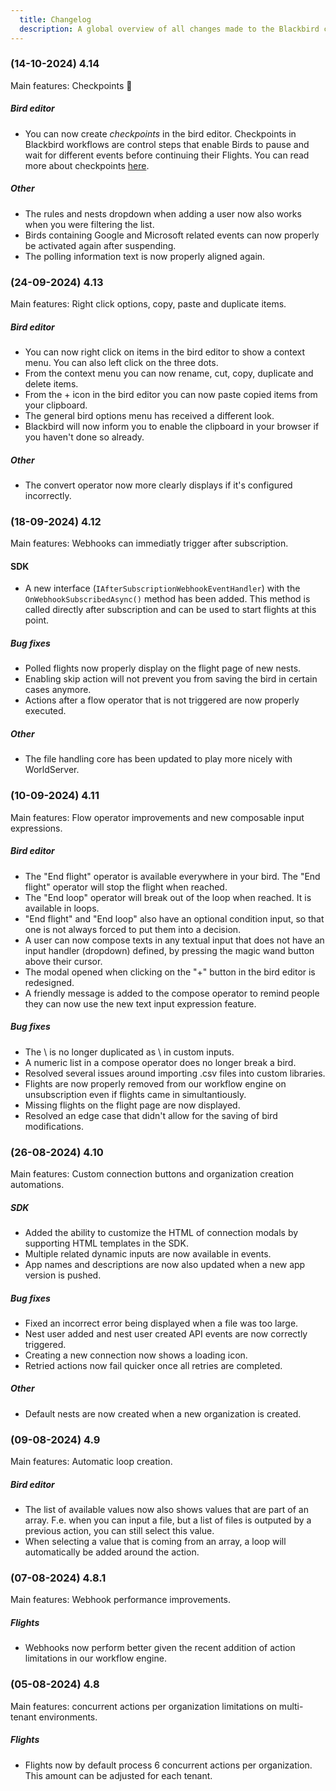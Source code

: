 ```yaml
---
  title: Changelog
  description: A global overview of all changes made to the Blackbird core platform
---
```

### (14-10-2024) 4.14

Main features: Checkpoints 🎉

##### Bird editor
- You can now create _checkpoints_ in the bird editor. Checkpoints in Blackbird workflows are control steps that enable Birds to pause and wait for different events before continuing their Flights. You can read more about checkpoints [here](/concepts/checkpoints).

##### Other
- The rules and nests dropdown when adding a user now also works when you were filtering the list.
- Birds containing Google and Microsoft related events can now properly be activated again after suspending.
- The polling information text is now properly aligned again.

### (24-09-2024) 4.13

Main features: Right click options, copy, paste and duplicate items.

##### Bird editor
- You can now right click on items in the bird editor to show a context menu. You can also left click on the three dots.
- From the context menu you can now rename, cut, copy, duplicate and delete items.
- From the + icon in the bird editor you can now paste copied items from your clipboard.
- The general bird options menu has received a different look.
- Blackbird will now inform you to enable the clipboard in your browser if you haven't done so already.

##### Other
- The convert operator now more clearly displays if it's configured incorrectly.

### (18-09-2024) 4.12

Main features: Webhooks can immediatly trigger after subscription.

#### SDK
- A new interface (`IAfterSubscriptionWebhookEventHandler`) with the `OnWebhookSubscribedAsync()` method has been added. This method is called directly after subscription and can be used to start flights at this point.

##### Bug fixes
- Polled flights now properly display on the flight page of new nests.
- Enabling skip action will not prevent you from saving the bird in certain cases anymore.
- Actions after a flow operator that is not triggered are now properly executed.

##### Other
- The file handling core has been updated to play more nicely with WorldServer.

### (10-09-2024) 4.11

Main features: Flow operator improvements and new composable input expressions.

##### Bird editor
- The "End flight" operator is available everywhere in your bird. The "End flight" operator will stop the flight when reached.
- The "End loop" operator will break out of the loop when reached. It is available in loops.
- "End flight" and "End loop" also have an optional condition input, so that one is not always forced to put them into a decision.
- A user can now compose texts in any textual input that does not have an input handler (dropdown) defined, by pressing the magic wand button above their cursor.
- The modal opened when clicking on the "+" button in the bird editor is redesigned.
- A friendly message is added to the compose operator to remind people they can now use the new text input expression feature.

##### Bug fixes
- The \ is no longer duplicated as \\ in custom inputs.
- A numeric list in a compose operator does no longer break a bird.
- Resolved several issues around importing .csv files into custom libraries.
- Flights are now properly removed from our workflow engine on unsubscription even if flights came in simultantiously.
- Missing flights on the flight page are now displayed.
- Resolved an edge case that didn't allow for the saving of bird modifications.

### (26-08-2024) 4.10 

Main features: Custom connection buttons and organization creation automations.

##### SDK
- Added the ability to customize the HTML of connection modals by supporting HTML templates in the SDK.
- Multiple related dynamic inputs are now available in events.
- App names and descriptions are now also updated when a new app version is pushed.

##### Bug fixes
- Fixed an incorrect error being displayed when a file was too large.
- Nest user added and nest user created API events are now correctly triggered.
- Creating a new connection now shows a loading icon.
- Retried actions now fail quicker once all retries are completed.

##### Other
- Default nests are now created when a new organization is created.

### (09-08-2024) 4.9 

Main features: Automatic loop creation.

##### Bird editor
- The list of available values now also shows values that are part of an array. F.e. when you can input a file, but a list of files is outputed by a previous action, you can still select this value.
- When selecting a value that is coming from an array, a loop will automatically be added around the action.

### (07-08-2024) 4.8.1 

Main features: Webhook performance improvements.

##### Flights
- Webhooks now perform better given the recent addition of action limitations in our workflow engine.

### (05-08-2024) 4.8 

Main features: concurrent actions per organization limitations on multi-tenant environments.

##### Flights
- Flights now by default process 6 concurrent actions per organization. This amount can be adjusted for each tenant.